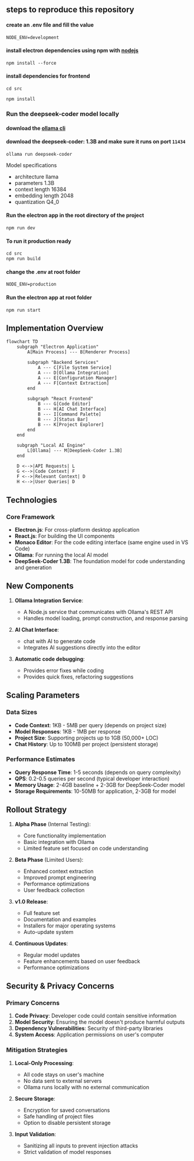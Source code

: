 ## steps to reproduce this repository

#### create an .env file and  fill the value
```
NODE_ENV=development
```
#### install electron dependencies using npm with [nodejs](https://nodejs.org/en)

```
npm install --force
```

#### install dependencies for frontend
```
cd src
```
```
npm install
```

### Run the deepseek-coder model locally

#### download the [ollama cli](https://ollama.com/download) 

#### download the deepseek-coder: 1.3B and make sure it runs on port `11434`
```
ollama run deepseek-coder
```

Model specifications <br>
- architecture        llama    
- parameters          1.3B     
- context length      16384    
- embedding length    2048     
- quantization        Q4_0


#### Run the electron app in the root directory of the project
```
npm run dev
```

#### To run it production ready
```
cd src
npm run build
```
#### change the .env at root folder
```
NODE_ENV=production
```

#### Run the electron app at root folder
```
npm run start
```

## Implementation Overview

```mermaid
flowchart TD
    subgraph "Electron Application"
        A[Main Process] --- B[Renderer Process]
        
        subgraph "Backend Services"
            A --- C[File System Service]
            A --- D[Ollama Integration]
            A --- E[Configuration Manager]
            A --- F[Context Extraction]
        end
        
        subgraph "React Frontend"
            B --- G[Code Editor]
            B --- H[AI Chat Interface]
            B --- I[Command Palette]
            B --- J[Status Bar]
            B --- K[Project Explorer]
        end
    end
    
    subgraph "Local AI Engine"
        L[Ollama] --- M[DeepSeek-Coder 1.3B]
    end
    
    D <-->|API Requests| L
    G <-->|Code Context| F
    F <-->|Relevant Context| D
    H <-->|User Queries| D

```

## Technologies

### Core Framework
- **Electron.js**: For cross-platform desktop application
- **React.js**: For building the UI components
- **Monaco Editor**: For the code editing interface (same engine used in VS Code)
- **Ollama**: For running the local AI model
- **DeepSeek-Coder 1.3B**: The foundation model for code understanding and generation

## New Components

1. **Ollama Integration Service**:
   - A Node.js service that communicates with Ollama's REST API
   - Handles model loading, prompt construction, and response parsing

2. **AI Chat Interface**:
   - chat with AI to generate code
   - Integrates AI suggestions directly into the editor

3. **Automatic code debugging**:
   - Provides error fixes while coding
   - Provides quick fixes, refactoring suggestions


## Scaling Parameters

### Data Sizes
- **Code Context**: 1KB - 5MB per query (depends on project size)
- **Model Responses**: 1KB - 1MB per response
- **Project Size**: Supporting projects up to 1GB (50,000+ LOC)
- **Chat History**: Up to 100MB per project (persistent storage)

### Performance Estimates
- **Query Response Time**: 1-5 seconds (depends on query complexity)
- **QPS**: 0.2-0.5 queries per second (typical developer interaction)
- **Memory Usage**: 2-4GB baseline + 2-3GB for DeepSeek-Coder model
- **Storage Requirements**: 10-50MB for application, 2-3GB for model

## Rollout Strategy

1. **Alpha Phase** (Internal Testing):
   - Core functionality implementation
   - Basic integration with Ollama
   - Limited feature set focused on code understanding

2. **Beta Phase** (Limited Users):
   - Enhanced context extraction
   - Improved prompt engineering
   - Performance optimizations
   - User feedback collection

3. **v1.0 Release**:
   - Full feature set
   - Documentation and examples
   - Installers for major operating systems
   - Auto-update system

4. **Continuous Updates**:
   - Regular model updates
   - Feature enhancements based on user feedback
   - Performance optimizations

## Security & Privacy Concerns

### Primary Concerns
1. **Code Privacy**: Developer code could contain sensitive information
2. **Model Security**: Ensuring the model doesn't produce harmful outputs
3. **Dependency Vulnerabilities**: Security of third-party libraries
4. **System Access**: Application permissions on user's computer

### Mitigation Strategies
1. **Local-Only Processing**:
   - All code stays on user's machine
   - No data sent to external servers
   - Ollama runs locally with no external communication

2. **Secure Storage**:
   - Encryption for saved conversations
   - Safe handling of project files
   - Option to disable persistent storage

3. **Input Validation**:
   - Sanitizing all inputs to prevent injection attacks
   - Strict validation of model responses
